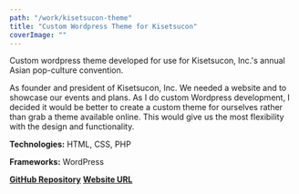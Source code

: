 ```yaml
---
path: "/work/kisetsucon-theme"
title: "Custom Wordpress Theme for Kisetsucon"
coverImage: ""
---
```

Custom wordpress theme developed for use for Kisetsucon, Inc.'s annual Asian pop-culture convention.

As founder and president of Kisetsucon, Inc. We needed a website and to showcase our events and plans. As I do custom Wordpress development, I decided it would be better to create a custom theme for ourselves rather than grab a theme available online. This would give us the most flexibility with the design and functionality.

**Technologies:** HTML, CSS, PHP

**Frameworks:** WordPress

[**GitHub Repository**](https://github.com/L-Dragon5/kisetsucon-wp-theme)
[**Website URL**](https://kisetsucon.org/)
